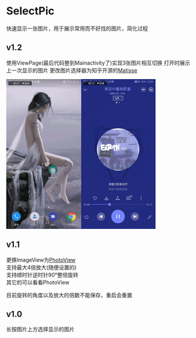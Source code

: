 # SelectPic
快速显示一张图片，用于展示常用而不好找的图片，简化过程
## v1.2
使用ViewPage(最后代码整到Mainactivity了)实现3张图片相互切换
打开时展示上一次显示的图片
更改图片选择器为知乎开源的[Matisse](https://github.com/zhihu/Matisse)

<img src="https://github.com/Thiasap/MarkdownPhotos/raw/master/Video_20190224_082207_774.gif" width="200" align=center /><img src="https://github.com/Thiasap/MarkdownPhotos/raw/master/Video_20190224_082317_509.gif" width="200" align=center />

## v1.1
更换ImageView为[PhotoView](https://github.com/bm-x/PhotoView)  
支持最大4倍放大(随便设置的)  
支持顺时针逆时针90°整倍旋转  
其它的可以看看PhotoView  

目前旋转的角度以及放大的倍数不能保存，重启会重置  
## v1.0
长按图片上方选择显示的图片
